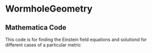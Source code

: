# WormholeGeometry
## Mathematica Code

This code is for finding the Einstein field equations and solutiond for different cases of a particular metric
